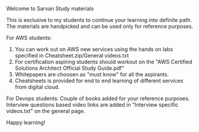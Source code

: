 Welcome to Sarvan Study materials

This is exclusive to my students to continue your learning into definite path.
The materials are handpicked and can be used only for reference purposes.

For AWS students:
1. You can work out on AWS new services using the hands on labs specified in Cheatsheet.zip/General videos.txt
2. For certification aspiring students should workout on the "AWS Certified Solutions Architect Official Study Guide.pdf"
3. Whitepapers are choosen as "must know" for all the aspirants.
4. Cheatsheets is provided for end to end learning of different services from digital cloud.

For Devops students:
Couple of books added for your reference purposes.
Interview questions based video links are added in "Interview specific videos.txt" on the general page.

Happy learning!
